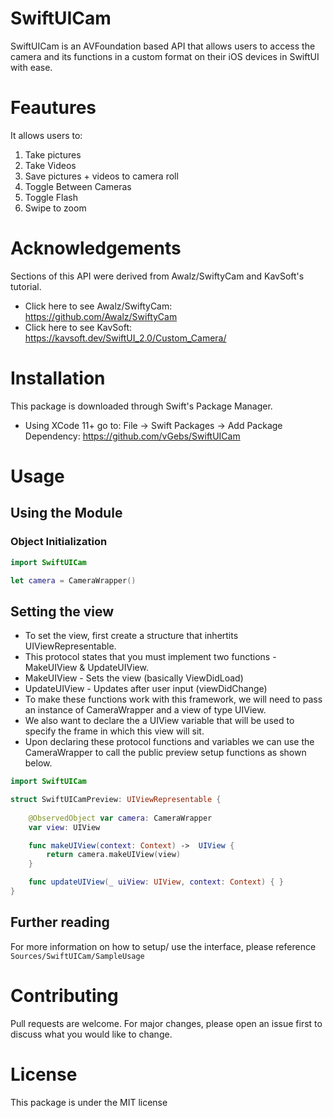# SwiftUICam

SwiftUICam is an AVFoundation based API that allows users to access the camera and its functions in a custom format on their iOS devices in SwiftUI with ease. 

# Feautures

It allows users to:

1. Take pictures
2. Take Videos
3. Save pictures + videos to camera roll
4. Toggle Between Cameras
5. Toggle Flash
6. Swipe to zoom

# Acknowledgements

Sections of this API were derived from Awalz/SwiftyCam and KavSoft's tutorial. 
* Click here to see Awalz/SwiftyCam: https://github.com/Awalz/SwiftyCam 
* Click here to see KavSoft: https://kavsoft.dev/SwiftUI_2.0/Custom_Camera/

# Installation

This package is downloaded through Swift's Package Manager. 
* Using XCode 11+ go to: File -> Swift Packages -> Add Package Dependency: https://github.com/vGebs/SwiftUICam

# Usage

## Using the Module

### Object Initialization

``` Swift
import SwiftUICam

let camera = CameraWrapper()
```

## Setting the view
* To set the view, first create a structure that inhertits UIViewRepresentable. 
* This protocol states that you must implement two functions - MakeUIView & UpdateUIView.
* MakeUIView - Sets the view (basically ViewDidLoad)
* UpdateUIView - Updates after user input (viewDidChange)
* To make these functions work with this framework, we will need to pass an instance of CameraWrapper and a view of type UIView.
* We also want to declare the a UIView variable that will be used to specify the frame in which this view will sit.
* Upon declaring these protocol functions and variables we can use the CameraWrapper to call the public preview setup functions as shown below.

``` Swift
import SwiftUICam

struct SwiftUICamPreview: UIViewRepresentable {
    
    @ObservedObject var camera: CameraWrapper
    var view: UIView

    func makeUIView(context: Context) ->  UIView {
        return camera.makeUIView(view)
    }

    func updateUIView(_ uiView: UIView, context: Context) { }
}
```

## Further reading

For more information on how to setup/ use the interface, please reference `Sources/SwiftUICam/SampleUsage`


# Contributing

Pull requests are welcome. For major changes, please open an issue first to discuss what you would like to change.

# License

This package is under the MIT license

